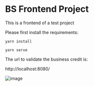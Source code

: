 # BS Frontend Project
This is a frontend of a test project

Please first install the requirements:

`yarn install`

`yarn serve`

The url to validate the business credit is:

http://localhost:8080/

![image](https://github.com/gfrodrigo/bs_project_fe/assets/12434820/75cbad0b-ea47-4783-ab42-cb87245d17f4)
